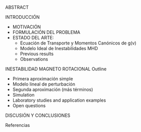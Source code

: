 ABSTRACT

INTRODUCCIÓN
- MOTIVACIÓN
- FORMULACIÓN DEL PROBLEMA
- ESTADO DEL ARTE:
  * Ecuación de Transporte y Momentos Canónicos de g(v)
  * Modelo Ideal de Inestabilidades MHD
  * Previous results
  * Observations

INESTABILIDAD MAGNETO ROTACIONAL Outline
- Primera aproximación simple
- Modelo lineal de perturbación
- Segunda aproximación (más términos)
- Simulation
- Laboratory studies and application examples
- Open questions

DISCUSIÓN Y CONCLUSIONES

Referencias
